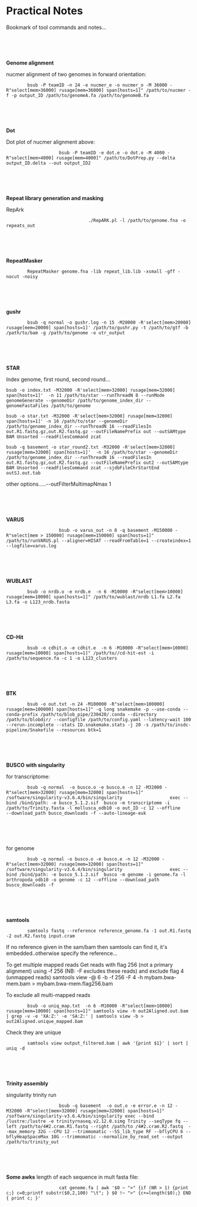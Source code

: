 # Practical Notes 

Bookmark of tool commands and notes...

<br /> <br /> <br />

**Genome alignment**

nucmer alignment of two genomes in forward orientation:

            bsub -P teamID -n 24 -e nucmer_e -o nucmer_o -M 36000 -R"select[mem>36000] rusage[mem=36000] span[hosts=1]" /path/to/nucmer -f -p output_ID /path/to/genomeA.fa /path/to/genomeB.fa

<br /> <br /> <br />

**Dot** 

Dot plot of nucmer alignment above:

                        bsub -P teamID -e dot.e -o dot.o -M 4000 -R"select[mem>4000] rusage[mem=4000]" /path/to/DotPrep.py --delta output_ID.delta --out output_ID2

<br /> <br /> <br />

**Repeat library generation and masking** 

RepArk 

                                   ./RepARK.pl -l /path/to/genome.fna -o repeats_out
<br /> <br /> <br />

**RepeatMasker** 

            RepeatMasker genome.fna -lib repeat_lib.lib -xsmall -gff -nocut -noisy
<br /> <br /> <br />

**gushr**

            bsub -q normal -o gushr.log -n 15 -M20000 -R'select[mem>20000] rusage[mem=20000] span[hosts=1]' /path/to/gushr.py -t /path/to/gtf -b /path/to/bam -g /path/to/genome -o utr_output

<br /> <br /> <br />


**STAR**

Index genome, first round, second round...

    bsub -o index.txt -M32000 -R'select[mem>32000] rusage[mem=32000] span[hosts=1]'  -n 11 /path/to/star --runThreadN 8 --runMode genomeGenerate --genomeDir /path/to/genome_index_dir --genomeFastaFiles /path/to/genome

    bsub -o star.txt -M32000 -R'select[mem>32000] rusage[mem=32000] span[hosts=1]' -n 16 /path/to/star --genomeDir /path/to/genome_index_dir --runThreadN 16 --readFilesIn out.R1.fastq.gz,out.R2.fastq.gz --outFileNamePrefix out --outSAMtype BAM Unsorted --readFilesCommand zcat

    bsub -q basement -o star_round2.txt -M32000 -R'select[mem>32000] rusage[mem=32000] span[hosts=1]'  -n 16 /path/to/star --genomeDir /path/to/genome_index_dir --runThreadN 16 --readFilesIn out.R1.fastq.gz,out.R2.fastq.gz --outFileNamePrefix out2 --outSAMtype BAM Unsorted --readFilesCommand zcat --sjdbFileChrStartEnd outSJ.out.tab


other options.....--outFilterMultimapNmax 1 

<br /> <br /> <br />

**VARUS**


                        bsub -o varus_out -n 8 -q basement -M150000 -R"select[mem > 150000] rusage[mem=150000] span[hosts=1]" /path/to/runVARUS.pl --aligner=HISAT --readFromTable=1 --createindex=1 --logfile=varus.log
<br /> <br /> <br />

**WUBLAST**

            bsub -o nrdb.o -e nrdb.e  -n 6 -M10000 -R"select[mem>10000] rusage[mem=10000] span[hosts=1]" /path/to/wublast/nrdb L1.fa L2.fa L3.fa -o L123_nrdb.fasta

<br /> <br /> <br />

**CD-Hit**

            bsub -o cdhit.o -e cdhit.e  -n 6 -M10000 -R"select[mem>10000] rusage[mem=10000] span[hosts=1]" /path/to//cd-hit-est -i /path/to/sequence.fa -c 1 -o L123_clusters

<br /> <br /> <br />

**BTK**

            bsub -o out.txt -n 24 -M100000 -R"select[mem>100000] rusage[mem=100000] span[hosts=1]" -q long snakemake -p --use-conda --conda-prefix /path/to/blob_pipe/230420/.conda --directory /path/to/blobdir/ --configfile /path/to/config.yaml --latency-wait 100 --rerun-incomplete --stats ID.snakemake.stats -j 20 -s /path/to/insdc-pipeline/Snakefile --resources btk=1
            
<br /> <br /> <br />


**BUSCO with singularity**

for transcriptome:

            bsub -q normal  -o busco.o -e busco.e -n 12 -M32000 -R"select[mem>32000] rusage[mem=32000] span[hosts=1]" /software/singularity-v3.6.4/bin/singularity                  exec --bind /bind/path: -e busco_5.1.2.sif  busco -m transcriptome -i /path/to/Trinity.fasta -l mollusca_odb10 -o out_ID -c 12 --offline                    --download_path busco_downloads -f --auto-lineage-euk

<br /> <br /> <br />

for genome
 
 
            bsub -q normal -o busco.o -e busco.e -n 12 -M32000 -R"select[mem>32000] rusage[mem=32000] span[hosts=1]" /software/singularity-v3.6.4/bin/singularity                  exec --bind /bind/path: -e busco_5.1.2.sif  busco -m genome -i genome.fa -l arthropoda_odb10 -o genome -c 12 --offline --download_path busco_downloads -f

<br /> <br /> <br />


**samtools**

            samtools fastq --reference reference_genome.fa -1 out.R1.fastq -2 out.R2.fastq input.cram


If no reference given in the sam/bam then samtools can find it, it's embedded..otherwise specify the reference...

To get multiple mapped reads
Get reads with flag 256 (not a primary alignment) using -f 256 (NB: -F excludes these reads) and exclude flag 4 (unmapped reads)
samtools view -@ 6 -b -f 256 -F 4 -h mybam.bwa-mem.bam > mybam.bwa-mem.flag256.bam


To exclude all multi-mapped reads

            bsub -o uniq_map.txt  -n 6 -M10000 -R"select[mem>10000] rusage[mem=10000] span[hosts=1]" samtools view -h out2Aligned.out.bam | grep -v -e 'XA:Z:' -e 'SA:Z:' | samtools view -b > out2Aligned.unique_mapped.bam


Check they are unique 

            samtools view output_filtered.bam | awk '{print $1}' | sort | uniq -d

<br /> <br /> <br />


**Trinity assembly**

singularity trinity run

                        bsub -q basement  -o out.o -e error.e -n 12 -M32000 -R"select[mem>32000] rusage[mem=32000] span[hosts=1]" /software/singularity-v3.6.4/bin/singularity exec --bind /lustre:/lustre -e trinityrnaseq.v2.12.0.simg Trinity --seqType fq --left /path/to/4#2.cram.R1.fastq --right /path/to /4#2.cram.R2.fastq  --max_memory 32G --CPU 12 --trimmomatic --SS_lib_type RF --bflyCPU 6 --bflyHeapSpaceMax 10G --trimmomatic --normalize_by_read_set --output    /path/to/trinity_out

<br /> <br /> <br />

**Some awks**
length of each sequence in mult fasta file:


                        cat genome.fa | awk '$0 ~ ">" {if (NR > 1) {print c;} c=0;printf substr($0,2,100) "\t"; } $0 !~ ">" {c+=length($0);} END { print c; }'


<br /> <br /> <br />


